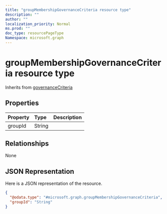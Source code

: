 ```yaml
---
title: "groupMembershipGovernanceCriteria resource type"
description: ""
author: ""
localization_priority: Normal
ms.prod: ""
doc_type: resourcePageType
Namespace: microsoft.graph
---
```



# groupMembershipGovernanceCriteria resource type




Inherits from [governanceCriteria](../resources/governanceCriteria.md)

## Properties
|Property|Type|Description|
|:---|:---|:---|
|groupId|String||

## Relationships
None

## JSON Representation
Here is a JSON representation of the resource.
<!-- {
  "blockType": "resource",
  "@odata.type": "microsoft.graph.groupMembershipGovernanceCriteria"
}
-->
``` json
{
  "@odata.type": "#microsoft.graph.groupMembershipGovernanceCriteria",
  "groupId": "String"
}
```


